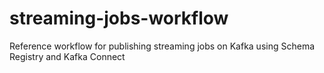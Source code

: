 # streaming-jobs-workflow
Reference workflow for publishing streaming jobs on Kafka using Schema Registry and Kafka Connect
